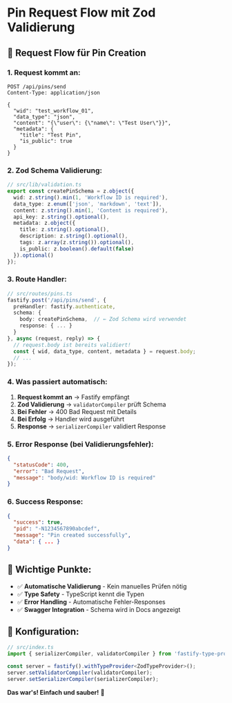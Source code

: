 # Pin Request Flow mit Zod Validierung

## 🚀 **Request Flow für Pin Creation**

### **1. Request kommt an:**
```
POST /api/pins/send
Content-Type: application/json

{
  "wid": "test_workflow_01",
  "data_type": "json", 
  "content": "{\"user\": {\"name\": \"Test User\"}}",
  "metadata": {
    "title": "Test Pin",
    "is_public": true
  }
}
```

### **2. Zod Schema Validierung:**
```typescript
// src/lib/validation.ts
export const createPinSchema = z.object({
  wid: z.string().min(1, 'Workflow ID is required'),
  data_type: z.enum(['json', 'markdown', 'text']),
  content: z.string().min(1, 'Content is required'),
  api_key: z.string().optional(),
  metadata: z.object({
    title: z.string().optional(),
    description: z.string().optional(),
    tags: z.array(z.string()).optional(),
    is_public: z.boolean().default(false)
  }).optional()
});
```

### **3. Route Handler:**
```typescript
// src/routes/pins.ts
fastify.post('/api/pins/send', {
  preHandler: fastify.authenticate,
  schema: {
    body: createPinSchema,  // ← Zod Schema wird verwendet
    response: { ... }
  }
}, async (request, reply) => {
  // request.body ist bereits validiert!
  const { wid, data_type, content, metadata } = request.body;
  // ...
});
```

### **4. Was passiert automatisch:**

1. **Request kommt an** → Fastify empfängt
2. **Zod Validierung** → `validatorCompiler` prüft Schema
3. **Bei Fehler** → 400 Bad Request mit Details
4. **Bei Erfolg** → Handler wird ausgeführt
5. **Response** → `serializerCompiler` validiert Response

### **5. Error Response (bei Validierungsfehler):**
```json
{
  "statusCode": 400,
  "error": "Bad Request",
  "message": "body/wid: Workflow ID is required"
}
```

### **6. Success Response:**
```json
{
  "success": true,
  "pid": "-N1234567890abcdef",
  "message": "Pin created successfully",
  "data": { ... }
}
```

## 🎯 **Wichtige Punkte:**

- ✅ **Automatische Validierung** - Kein manuelles Prüfen nötig
- ✅ **Type Safety** - TypeScript kennt die Typen
- ✅ **Error Handling** - Automatische Fehler-Responses
- ✅ **Swagger Integration** - Schema wird in Docs angezeigt

## 🔧 **Konfiguration:**

```typescript
// src/index.ts
import { serializerCompiler, validatorCompiler } from 'fastify-type-provider-zod';

const server = fastify().withTypeProvider<ZodTypeProvider>();
server.setValidatorCompiler(validatorCompiler);
server.setSerializerCompiler(serializerCompiler);
```

**Das war's! Einfach und sauber!** 🎉
